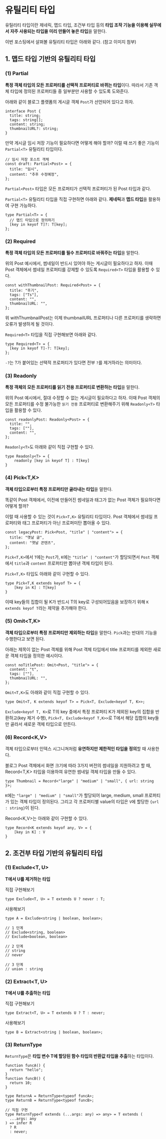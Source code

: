 # 유틸리티 타입

유틸리티 타입이란 제네릭, 맵드 타입, 조건부 타입 등의 **타입 조작 기능을 이용해 실무에서 자주 사용되는 타입을 미리 만들어 놓은 타입**을 말한다.

이번 포스팅에서 살펴볼 유틸리티 타입은 아래와 같다.
(참고 이미지 첨부)

## 1. 맵드 타입 기반의 유틸리티 타입

### (1) Partial<T>

**특정 객체 타입의 모든 프로퍼티를 선택적 프로퍼티로 바뀌는 타입**이다.
따라서 기존 객체 타입에 정의된 프로퍼티들 중 일부분만 사용할 수 있도록 도와준다.

아래와 같이 블로그 플랫폼의 게시글 객체 `Post`가 선언되어 있다고 하자.

```
interface Post {
  title: string;
  tags: string[];
  content: string;
  thumbnailURL?: string;
}
```

만약 게시글 임시 저장 기능이 필요하다면 어떻게 해야 할까?
이럴 때 쓰기 좋은 기능이 `Partial<T>` 유틸리티 타입이다.

```
// 임시 저장 포스트 객체
const draft: Partial<Post> = {
  title: "임시",
  content: "추후 수정예정",
};
```

`Partial<Post>` 타입은 모든 프로퍼티가 선택적 프로퍼티가 된 Post 타입과 같다.

`Partial<T>` 유틸리티 타입을 직접 구현하면 아래와 같다. **제네릭**과 **맵드 타입**을 활용하여 구현 가능하다.

```
type Partial<T> = {
  // 맵드 타입으로 정의하기
  [key in keyof T]?: T[key];
};

```

### (2) Required<T>

**특정 객체 타입의 모든 프로퍼티를 필수 프로퍼티로 바꿔주는 타입**을 말한다.

위의 Post 예시에서, 썸네일이 반드시 있어야 하는 게시글이 필요하다고 하자. 이때 Post 객체에서 썸네일 프로퍼티를 강제할 수 있도록 `Required<T>` 타입을 활용할 수 있다.

```
const withThumbnailPost: Required<Post> = {
  title: "후기",
  tags: ["Ts"],
  content: "",
  thumbnailURL: "",
};
```

위 withThumbnailPost는 이제 thumbnailURL 프로퍼티나 다른 프로퍼티를 생략하면 오류가 발생하게 될 것이다.

`Required<T>` 타입을 직접 구현해보면 아래와 같다.

```
type Required<T> = {
  [key in keyof T]-?: T[key];
};

```

`-?`는 ?가 붙어있는 선택적 프로퍼티가 있다면 전부 `?`를 제거하라는 의미이다.

### (3) Readonly<T>

**특정 객체의 모든 프로퍼티를 읽기 전용 프로퍼티로 변환하는 타입**을 말한다.

위의 Post 예시에서, 절대 수정할 수 없는 게시글이 필요하다고 하자. 이때 Post 객체의 모든 프로퍼티를 수정 불가능한 `읽기 전용` 프로퍼티로 변환해주기 위해 `Readonly<T>` 타입을 활용할 수 있다.

```
const readonlyPost: Readonly<Post> = {
  title: "",
  tags: [""],
  content: "",
};
```

`Readonly<T>`도 아래와 같이 직접 구현할 수 있다.

```
type Readonly<T> = {
    readonly [key in keyof T] : T[key]
}
```

### (4) Pick<T,K>

**객체 타입으로부터 특정 프로퍼티만 골라내는 타입**을 말한다.

똑같이 Post 객체에서, 이전에 만들어진 썸네일과 태그가 없는 Post 객체가 필요하다면 어떻게 할까?

이럴 때 사용할 수 있는 것이 `Pick<T,K>` 유틸리티 타입이다. Post 객체에서 썸네일 프로퍼티와 태그 프로퍼티가 아닌 프로퍼미탄 뽑아올 수 있다.

```
const legacyPost: Pick<Post, "title" | "content"> = {
  title: "옛날 글",
  content: "옛날 콘텐츠",
};
```

`Pick<T,K>`에서 `T`에는 `Post`가, `K`에는 `"title" | "content"`가 할당되면서 `Post` 객체에서 `title`과 `content` 프로퍼티만 뽑아낸 객체 타입이 된다.

`Pick<T,K>` 타입도 아래와 같이 구현할 수 있다.

```
type Pick<T,K extends keyof T> = {
    [key in K] : T[key]
}
```

이때 key들의 집합이 될 K가 반드시 T의 key로 구성되어있음을 보장하기 위해 `K extends keyof T`라는 제약을 추가해야 한다.

### (5) Omit<T,K>

**객체 타입으로부터 특정 프로퍼티만 제외하는 타입**을 말한다.
`Pick`과는 반대의 기능을 수행한다고 보면 된다.

아래는 제목이 없는 Post 객체를 위해 Post 객체 타입에서 title 프로퍼티를 제외한 새로운 객체 타입을 정의한 예시이다.

```
const noTitlePost: Omit<Post, "title"> = {
  content: "t",
  tags: [""],
  thumbnailURL: "",
};
```

`Omit<T,K>`도 아래와 같이 직접 구현할 수 있다.

```
type Omit<T, K extends keyof T> = Pick<T, Exclude<keyof T, K>>;
```

`Exclude<keyof T, K>`로 T의 key 중에서 특정 프로퍼티 K가 제외된 key의 집합을 반환하고(key 제거 수행),
`Pick<T, Exclude<keyof T,K>>`로 T에서 해당 집합의 key들만 골라서 새로운 객체 타입으로 만든다.

### (6) Record<K,V>

객체 타입으로부터 인덱스 시그니쳐처럼 **유연하지만 제한적인 타입을 정의**할 때 사용한다.

블로그 Post 객체에서 화면 크기에 따라 3가지 버전의 썸네일을 지원하려고 할 때, Record<T,K> 타입을 이용하여 유연한 썸네일 객체 타입을 만들 수 있다.

```
type Thumbnail = Record<"large" | "medium" | "small", { url: string }>;

```

`K`에는 `"large" | "medium" | "small"`가 할당되어 large, medium, small 프로퍼티가 있는 객체 타입이 정의된다. 그리고 각 프로퍼티별 value의 타입은 `V`에 할당한 `{url : string}`이 된다.

Record<K,V>는 아래와 같이 구현할 수 있다.

```
type Record<K extends keyof any, V> = {
    [key in K] : V
}
```

## 2. 조건부 타입 기반의 유틸리티 타입

### (1) Exclude<T, U>

**T에서 U를 제거하는 타입**

직접 구현해보기

```
type Exclude<T, U> = T extends U ? never : T;
```

사용해보기

```
type A = Exclude<string | boolean, boolean>;

// 1 단계
// Exclude<string, boolean>
// Exclude<boolean, boolean>

// 2 단계
// string
// never

// 3 단계
// union : string
```

### (2) Extract<T, U>

**T에서 U를 추출하는 타입**

직접 구현해보기

```
type Extract<T, U> = T extends U ? T : never;
```

사용해보기

```
type B = Extract<string | boolean, boolean>;
```

### (3) ReturnType<T>

`ReturnType`은 **타입 변수 T에 할당된 함수 타입의 반환값 타입을 추출**하는 타입이다.

```
function funcA() {
  return "hello";
}
function funcB() {
  return 10;
}

type ReturnA = ReturnType<typeof funcA>;
type ReturnB = ReturnType<typeof funcB>;

// 직접 구현
type ReturnType<T extends (...args: any) => any> = T extends (
  ...args: any
) => infer R
  ? R
  : never;
```
